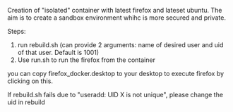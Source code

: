 Creation of "isolated" container with latest firefox and lateset ubuntu.
The aim is to create a sandbox environment whihc is more secured and private.

Steps:
1. run rebuild.sh (can provide 2 arguments: name of desired user and uid of that user. Default is 1001)
2. Use run.sh to run the firefox from the container

you can copy firefox_docker.desktop to your desktop to execute firefox by clicking on this.

If rebuild.sh fails due to "useradd: UID X is not unique", please change the uid in rebuild
